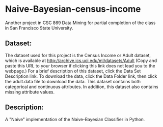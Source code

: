 # Naive-Bayesian-census-income
Another project in CSC 869 Data Mining for partial completion of the class in San Francisco State University.

## Dataset: 
The dataset used for this project is the Census Income or Adult dataset, which
is available at http://archive.ics.uci.edu/ml/datasets/Adult (Copy and paste this URL to your
browser if clicking this link does not lead you to the webpage.) For a brief description of this
dataset, click the Data Set Description link. To download the data, click the Data Folder link,
then click the adult.data file to download the data. This dataset contains both categorical and
continuous attributes. In addition, this dataset also contains missing attribute values.

## Description:
A "Naive" implementation of the Naive-Bayesian Classifier in Python.

